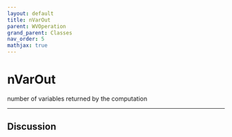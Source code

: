 ```yaml
---
layout: default
title: nVarOut
parent: WVOperation
grand_parent: Classes
nav_order: 5
mathjax: true
---
```


#  nVarOut

number of variables returned by the computation


---

## Discussion

  
